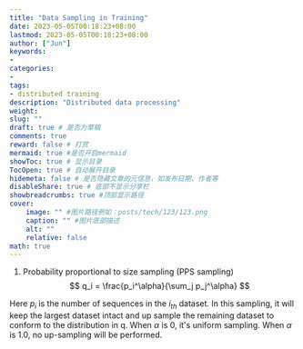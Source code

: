 ```yaml
---
title: "Data Sampling in Training"
date: 2023-05-05T00:18:23+08:00
lastmod: 2023-05-05T00:18:23+08:00
author: ["Jun"]
keywords: 
- 
categories: 
- 
tags: 
- distributed training
description: "Distributed data processing"
weight:
slug: ""
draft: true # 是否为草稿
comments: true
reward: false # 打赏
mermaid: true #是否开启mermaid
showToc: true # 显示目录
TocOpen: true # 自动展开目录
hidemeta: false # 是否隐藏文章的元信息，如发布日期、作者等
disableShare: true # 底部不显示分享栏
showbreadcrumbs: true #顶部显示路径
cover:
    image: "" #图片路径例如：posts/tech/123/123.png
    caption: "" #图片底部描述
    alt: ""
    relative: false
math: true
---
```



1. Probability proportional to size sampling (PPS sampling)
$$
q_i = \frac{p_i^\alpha}{\sum_j p_j^\alpha}
$$

Here $p_i$ is the number of sequences in the $i_{th}$ dataset. In this sampling, it will keep the largest dataset intact and up sample the remaining dataset to conform to the distribution in q. When $\alpha$ is 0, it's uniform sampling. When $\alpha$ is 1.0, no up-sampling will be performed.

